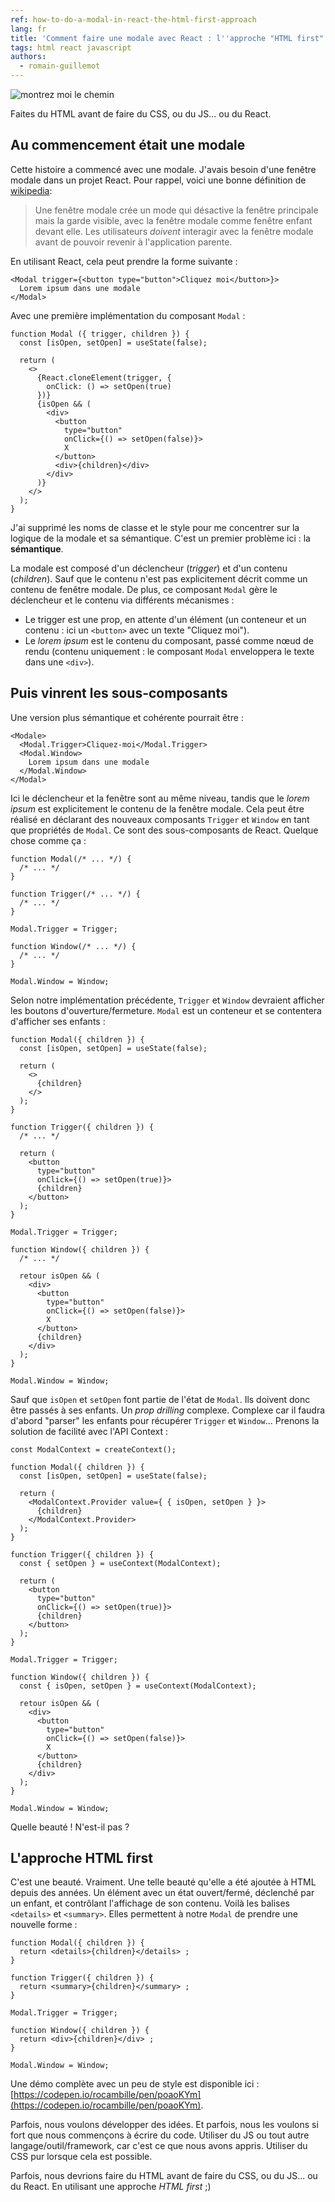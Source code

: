 ```yaml
---
ref: how-to-do-a-modal-in-react-the-html-first-approach
lang: fr
title: 'Comment faire une modale avec React : l''approche "HTML first"'
tags: html react javascript
authors:
  - romain-guillemot
---
```


![montrez moi le chemin](https://dev-to-uploads.s3.amazonaws.com/uploads/articles/m18m2ve02cet84x2us9g.jpg)

Faites du HTML avant de faire du CSS, ou du JS... ou du React.

## Au commencement était une modale

Cette histoire a commencé avec une modale. J'avais besoin d'une fenêtre modale dans un projet React. Pour rappel, voici une bonne définition de [wikipedia](https://en.wikipedia.org/wiki/Modal_window):

> Une fenêtre modale crée un mode qui désactive la fenêtre principale mais la garde visible, avec la fenêtre modale comme fenêtre enfant devant elle. Les utilisateurs _doivent_ interagir avec la fenêtre modale avant de pouvoir revenir à l'application parente.

En utilisant React, cela peut prendre la forme suivante :

```react
<Modal trigger={<button type="button">Cliquez moi</button>}>
  Lorem ipsum dans une modale
</Modal>
```

Avec une première implémentation du composant `Modal` :

```react
function Modal ({ trigger, children }) {
  const [isOpen, setOpen] = useState(false);

  return (
    <>
      {React.cloneElement(trigger, {
        onClick: () => setOpen(true)
      })}
      {isOpen && (
        <div>
          <button
            type="button"
            onClick={() => setOpen(false)}>
            X
          </button>
          <div>{children}</div>
        </div>
      )}
    </>
  );
}
```

J'ai supprimé les noms de classe et le style pour me concentrer sur la logique de la modale et sa sémantique. C'est un premier problème ici : la **sémantique**.

La modale est composé d'un déclencheur (_trigger_) et d'un contenu (_children_). Sauf que le contenu n'est pas explicitement décrit comme un contenu de fenêtre modale. De plus, ce composant `Modal` gère le déclencheur et le contenu via différents mécanismes :

- Le trigger est une prop, en attente d'un élément (un conteneur et un contenu : ici un `<button>` avec un texte "Cliquez moi").
- Le _lorem ipsum_ est le contenu du composant, passé comme nœud de rendu (contenu uniquement : le composant `Modal` enveloppera le texte dans une `<div>`).

## Puis vinrent les sous-composants

Une version plus sémantique et cohérente pourrait être :

```react
<Modale>
  <Modal.Trigger>Cliquez-moi</Modal.Trigger>
  <Modal.Window>
    Lorem ipsum dans une modale
  </Modal.Window>
</Modal>
```

Ici le déclencheur et la fenêtre sont au même niveau, tandis que le _lorem ipsum_ est explicitement le contenu de la fenêtre modale. Cela peut être réalisé en déclarant des nouveaux composants `Trigger` et `Window` en tant que propriétés de `Modal`. Ce sont des sous-composants de React. Quelque chose comme ça :

```react
function Modal(/* ... */) {
  /* ... */
}

function Trigger(/* ... */) {
  /* ... */
}

Modal.Trigger = Trigger;

function Window(/* ... */) {
  /* ... */
}

Modal.Window = Window;
```

Selon notre implémentation précédente, `Trigger` et `Window` devraient afficher les boutons d'ouverture/fermeture. `Modal` est un conteneur et se contentera d'afficher ses enfants :

```react
function Modal({ children }) {
  const [isOpen, setOpen] = useState(false);

  return (
    <>
      {children}
    </>
  );
}

function Trigger({ children }) {
  /* ... */

  return (
    <button
      type="button"
      onClick={() => setOpen(true)}>
      {children}
    </button>
  );
}

Modal.Trigger = Trigger;

function Window({ children }) {
  /* ... */

  retour isOpen && (
    <div>
      <button
        type="button"
        onClick={() => setOpen(false)}>
        X
      </button>
      {children}
    </div>
  );
}

Modal.Window = Window;
```

Sauf que `isOpen` et `setOpen` font partie de l'état de `Modal`. Ils doivent donc être passés à ses enfants. Un _prop drilling_ complexe. Complexe car il faudra d'abord "parser" les enfants pour récupérer `Trigger` et `Window`... Prenons la solution de facilité avec l'API Context :

```react
const ModalContext = createContext();

function Modal({ children }) {
  const [isOpen, setOpen] = useState(false);

  return (
    <ModalContext.Provider value={ { isOpen, setOpen } }>
      {children}
    </ModalContext.Provider>
  );
}

function Trigger({ children }) {
  const { setOpen } = useContext(ModalContext);

  return (
    <button
      type="button"
      onClick={() => setOpen(true)}>
      {children}
    </button>
  );
}

Modal.Trigger = Trigger;

function Window({ children }) {
  const { isOpen, setOpen } = useContext(ModalContext);

  retour isOpen && (
    <div>
      <button
        type="button"
        onClick={() => setOpen(false)}>
        X
      </button>
      {children}
    </div>
  );
}

Modal.Window = Window;
```

Quelle beauté ! N'est-il pas ?

## L'approche HTML first

C'est une beauté. Vraiment. Une telle beauté qu'elle a été ajoutée à HTML depuis des années. Un élément avec un état ouvert/fermé, déclenché par un enfant, et contrôlant l'affichage de son contenu. Voilà les balises `<details>` et `<summary>`. Elles permettent à notre `Modal` de prendre une nouvelle forme :

```react
function Modal({ children }) {
  return <details>{children}</details> ;
}

function Trigger({ children }) {
  return <summary>{children}</summary> ;
}

Modal.Trigger = Trigger;

function Window({ children }) {
  return <div>{children}</div> ;
}

Modal.Window = Window;
```

Une démo complète avec un peu de style est disponible ici : [https://codepen.io/rocambille/pen/poaoKYm](https://codepen.io/rocambille/pen/poaoKYm).

Parfois, nous voulons développer des idées. Et parfois, nous les voulons si fort que nous commençons à écrire du code. Utiliser du JS ou tout autre langage/outil/framework, car c'est ce que nous avons appris. Utiliser du CSS pur lorsque cela est possible.

Parfois, nous devrions faire du HTML avant de faire du CSS, ou du JS... ou du React. En utilisant une approche _HTML first_ ;)
